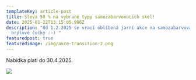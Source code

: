 ```yaml
---
templateKey: article-post
title: Sleva 50 % na vybrané typy samozabarvovacích skel!
date: 2025-01-22T13:15:05.996Z
description: "Od 1.2.2025 se vrací oblíbená jarní akce na samozabarvovací
  brýlové čočky :-) "
featuredpost: true
featuredimage: /img/akce-transition-2.png
---
```

Nabídka platí do 30.4.2025.

![](/img/akce-transition-2.png)